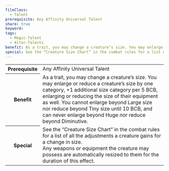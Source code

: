```yaml
---
fileClass:
  - Talent
prerequisite: Any Affinity Universal Talent
share: true
keyword: 
tags:
  - Magic-Talent
  - Alter-Talents
benefit: As a trait, you may change a creature’s size. You may enlarge or reduce a creature’s size by one category, +1 additional size category per 5 BCB, enlarging or reducing the size of their equipment as well. You cannot enlarge beyond Large size nor reduce beyond Tiny size until 10 BCB, and can never enlarge beyond Huge nor reduce beyond Diminutive.
special: See the “Creature Size Chart” in the combat rules for a list of all the adjustments a creature gains for a change in size.<br>Any weapons or equipment the creature may possess are automatically resized to them for the duration of this effect.
---
```

<p><span dir="ltr" style="overflow-x: auto;"><table><tbody><tr><th dir="ltr">Prerequisite</th><td dir="ltr">Any Affinity Universal Talent</td></tr><tr><th dir="ltr">Benefit</th><td dir="ltr">As a trait, you may change a creature’s size. You may enlarge or reduce a creature’s size by one category, +1 additional size category per 5 BCB, enlarging or reducing the size of their equipment as well. You cannot enlarge beyond Large size nor reduce beyond Tiny size until 10 BCB, and can never enlarge beyond Huge nor reduce beyond Diminutive.</td></tr><tr><th dir="ltr">Special</th><td dir="ltr">See the “Creature Size Chart” in the combat rules for a list of all the adjustments a creature gains for a change in size.<br>Any weapons or equipment the creature may possess are automatically resized to them for the duration of this effect.</td></tr></tbody></table></span></p>